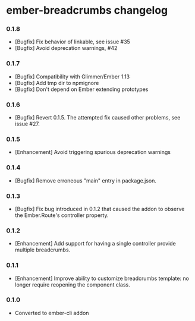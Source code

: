 # ember-breadcrumbs changelog

### 0.1.8

- [Bugfix] Fix behavior of linkable, see issue #35
- [Bugfix] Avoid deprecation warnings, #42

### 0.1.7

- [Bugfix] Compatibility with Glimmer/Ember 1.13
- [Bugfix] Add tmp dir to npmignore
- [Bugfix] Don't depend on Ember extending prototypes

### 0.1.6

- [Bugfix] Revert 0.1.5. The attempted fix caused other problems, see issue #27.

### 0.1.5

- [Enhancement] Avoid triggering spurious deprecation warnings

### 0.1.4

- [Bugfix] Remove erroneous "main" entry in package.json.

### 0.1.3

- [Bugfix] Fix bug introduced in 0.1.2 that caused the addon to observe the Ember.Route's controller property.

### 0.1.2

- [Enhancement] Add support for having a single controller provide multiple breadcrumbs.

### 0.1.1

- [Enhancement] Improve ability to customize breadcrumbs template: no longer require reopening the component class.

### 0.1.0

- Converted to ember-cli addon
